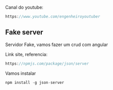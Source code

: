 Canal do youtube:

```js
https://www.youtube.com/engenheiroyoutuber
```

## Fake server

Servidor Fake, vamos fazer um crud com angular

Link site, referencia:

```js
https://npmjs.com/package/json/server
```

Vamos instalar

```js
npm install -g json-server
```

